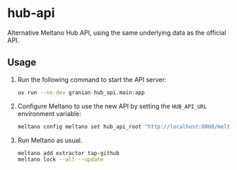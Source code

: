 # hub-api

Alternative Meltano Hub API, using the same underlying data as the official API.

## Usage

1. Run the following command to start the API server:

    ```bash
    uv run --no-dev granian hub_api.main:app
    ```

2. Configure Meltano to use the new API by setting the `HUB_API_URL` environment variable:

    ```bash
    meltano config meltano set hub_api_root "http://localhost:8000/meltano/api/v1"
    ```

3. Run Meltano as usual.

    ```bash
    meltano add extractor tap-github
    meltano lock --all --update
    ```
